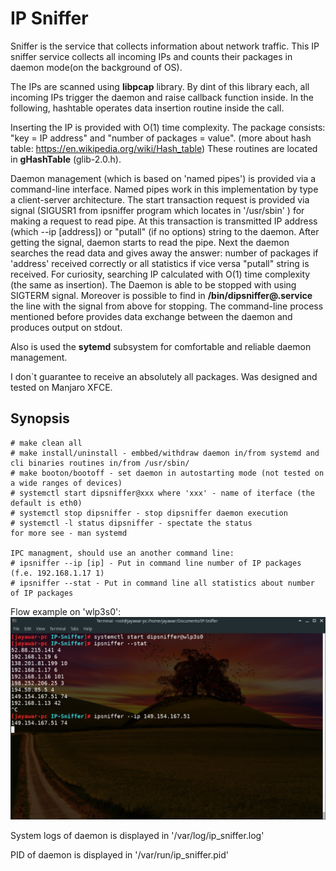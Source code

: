 IP Sniffer
==================

Sniffer is the service that collects information about network traffic.
This IP sniffer service collects all incoming IPs and counts their packages in daemon mode(on the background of OS).

The IPs are scanned using **libpcap** library. By dint of this library each, all incoming IPs trigger the daemon and raise callback function inside. In the following, hashtable operates data insertion routine inside the call.

Inserting the IP is provided with O(1) time complexity. 
The package consists: "key = IP address" and "number of packages = value". (more about hash table: https://en.wikipedia.org/wiki/Hash_table) 
These routines are located in **gHashTable** (glib-2.0.h).

Daemon management (which is based on 'named pipes') is provided via a command-line interface.
Named pipes work in this implementation by type a client-server architecture. The start transaction request is provided via signal (SIGUSR1 from ipsniffer program which locates in '/usr/sbin' ) for making a request to read pipe.
At this transaction is transmitted IP address (which --ip [address]) or "putall" (if no options) string to the daemon. 
After getting the signal, daemon starts to read the pipe. 
Next the daemon searches the read data and gives away the answer: number of packages if 'address' received correctly or all statistics if vice versa "putall" string is received.
For curiosity, searching  IP calculated with O(1) time complexity (the same as insertion). 
The Daemon is able to be stopped with using SIGTERM signal.
Moreover is possible to find in **/bin/dipsniffer@.service** the line with the signal from above for stopping. 
The command-line process mentioned before provides data exchange between the daemon and produces output on stdout.

Also is used the **sytemd** subsystem for comfortable and reliable daemon management.

I don`t guarantee to receive an absolutely all packages.
Was designed and tested on Manjaro XFCE.

Synopsis
--------

```
# make clean all
# make install/uninstall - embbed/withdraw daemon in/from systemd and cli binaries routines in/from /usr/sbin/
# make booton/bootoff - set daemon in autostarting mode (not tested on a wide ranges of devices)
# systemctl start dipsniffer@xxx where 'xxx' - name of iterface (the default is eth0)
# systemctl stop dipsniffer - stop dipsniffer daemon execution
# systemctl -l status dipsniffer - spectate the status
for more see - man systemd

IPC managment, should use an another command line:
# ipsniffer --ip [ip] - Put in command line number of IP packages (f.e. 192.168.1.17 1)
# ipsniffer --stat - Put in command line all statistics about number of IP packages 
```

Flow example on 'wlp3s0':
![clisample](/media/sample.png)

System logs of daemon is displayed in '/var/log/ip_sniffer.log'

PID of daemon is displayed in '/var/run/ip_sniffer.pid'
